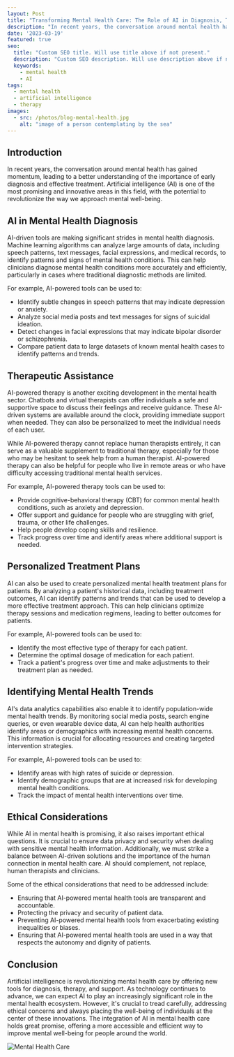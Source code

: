 ```yaml
---
layout: Post
title: "Transforming Mental Health Care: The Role of AI in Diagnosis, Therapy, and Support"
description: "In recent years, the conversation around mental health has gained momentum, leading to a better understanding of the importance of early diagnosis and effective treatment. Artificial intelligence (AI) is one of the most promising and innovative areas in this field, with the potential to revolutionize the way we approach mental well-being."
date: '2023-03-19'
featured: true
seo:
  title: "Custom SEO title. Will use title above if not present."
  description: "Custom SEO description. Will use description above if not present."
  keywords:
    - mental health
    - AI
tags:
  - mental health
  - artificial intelligence
  - therapy
images:
  - src: /photos/blog-mental-health.jpg
    alt: "image of a person contemplating by the sea"
---
```



## Introduction

In recent years, the conversation around mental health has gained momentum, leading to a better understanding of the importance of early diagnosis and effective treatment. Artificial intelligence (AI) is one of the most promising and innovative areas in this field, with the potential to revolutionize the way we approach mental well-being.

## AI in Mental Health Diagnosis

AI-driven tools are making significant strides in mental health diagnosis. Machine learning algorithms can analyze large amounts of data, including speech patterns, text messages, facial expressions, and medical records, to identify patterns and signs of mental health conditions. This can help clinicians diagnose mental health conditions more accurately and efficiently, particularly in cases where traditional diagnostic methods are limited.

For example, AI-powered tools can be used to:

- Identify subtle changes in speech patterns that may indicate depression or anxiety.
- Analyze social media posts and text messages for signs of suicidal ideation.
- Detect changes in facial expressions that may indicate bipolar disorder or schizophrenia.
- Compare patient data to large datasets of known mental health cases to identify patterns and trends.

## Therapeutic Assistance

AI-powered therapy is another exciting development in the mental health sector. Chatbots and virtual therapists can offer individuals a safe and supportive space to discuss their feelings and receive guidance. These AI-driven systems are available around the clock, providing immediate support when needed. They can also be personalized to meet the individual needs of each user.

While AI-powered therapy cannot replace human therapists entirely, it can serve as a valuable supplement to traditional therapy, especially for those who may be hesitant to seek help from a human therapist. AI-powered therapy can also be helpful for people who live in remote areas or who have difficulty accessing traditional mental health services.

For example, AI-powered therapy tools can be used to:

- Provide cognitive-behavioral therapy (CBT) for common mental health conditions, such as anxiety and depression.
- Offer support and guidance for people who are struggling with grief, trauma, or other life challenges.
- Help people develop coping skills and resilience.
- Track progress over time and identify areas where additional support is needed.

## Personalized Treatment Plans

AI can also be used to create personalized mental health treatment plans for patients. By analyzing a patient's historical data, including treatment outcomes, AI can identify patterns and trends that can be used to develop a more effective treatment approach. This can help clinicians optimize therapy sessions and medication regimens, leading to better outcomes for patients.

For example, AI-powered tools can be used to:

- Identify the most effective type of therapy for each patient.
- Determine the optimal dosage of medication for each patient.
- Track a patient's progress over time and make adjustments to their treatment plan as needed.

## Identifying Mental Health Trends

AI's data analytics capabilities also enable it to identify population-wide mental health trends. By monitoring social media posts, search engine queries, or even wearable device data, AI can help health authorities identify areas or demographics with increasing mental health concerns. This information is crucial for allocating resources and creating targeted intervention strategies.

For example, AI-powered tools can be used to:

- Identify areas with high rates of suicide or depression.
- Identify demographic groups that are at increased risk for developing mental health conditions.
- Track the impact of mental health interventions over time.

## Ethical Considerations

While AI in mental health is promising, it also raises important ethical questions. It is crucial to ensure data privacy and security when dealing with sensitive mental health information. Additionally, we must strike a balance between AI-driven solutions and the importance of the human connection in mental health care. AI should complement, not replace, human therapists and clinicians.

Some of the ethical considerations that need to be addressed include:

- Ensuring that AI-powered mental health tools are transparent and accountable.
- Protecting the privacy and security of patient data.
- Preventing AI-powered mental health tools from exacerbating existing inequalities or biases.
- Ensuring that AI-powered mental health tools are used in a way that respects the autonomy and dignity of patients.

## Conclusion

Artificial intelligence is revolutionizing mental health care by offering new tools for diagnosis, therapy, and support. As technology continues to advance, we can expect AI to play an increasingly significant role in the mental health ecosystem. However, it's crucial to tread carefully, addressing ethical concerns and always placing the well-being of individuals at the center of these innovations. The integration of AI in mental health care holds great promise, offering a more accessible and efficient way to improve mental well-being for people around the world.

![Mental Health Care](/photos/blog-mental-health.jpg)

